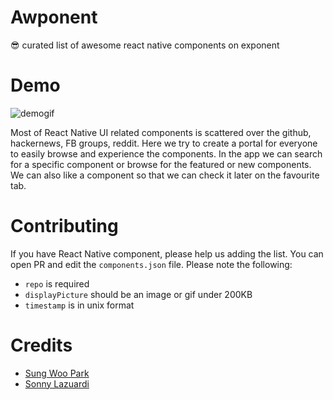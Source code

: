 # Awponent

😎 curated list of awesome react native components on exponent

# Demo

![demogif](http://sonny.js.org/awponent/static/media/demo.e1430503.gif)

Most of React Native UI related components is scattered over the github, hackernews, FB groups, reddit. Here we try to create a portal for everyone to easily browse and experience the components. In the app we can search for a specific component or browse 
for the featured or new components. We can also like a component so that we can check it later on the favourite tab.

# Contributing

If you have React Native component, please help us adding the list. You can open PR and edit the `components.json` file.
Please note the following:

- `repo` is required
- `displayPicture` should be an image or gif under 200KB
- `timestamp` is in unix format

# Credits

- [Sung Woo Park](https://github.com/ggomaeng)
- [Sonny Lazuardi](https://github.com/sonnylazuardi)

